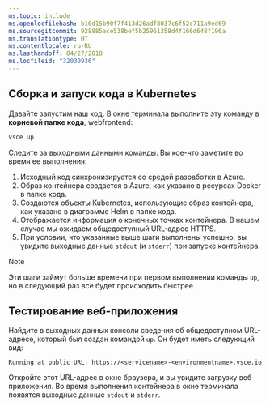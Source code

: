 ```yaml
---
ms.topic: include
ms.openlocfilehash: b10d15b90f7f413d26adf8037c6f52c711a9ed69
ms.sourcegitcommit: 928885ace538bef5b25961358d4f166d648f196a
ms.translationtype: HT
ms.contentlocale: ru-RU
ms.lasthandoff: 04/27/2018
ms.locfileid: "32030936"
---
```

## <a name="build-and-run-code-in-kubernetes"></a>Сборка и запуск кода в Kubernetes
Давайте запустим наш код. В окне терминала выполните эту команду в **корневой папке кода**, webfrontend:

```cmd
vsce up
```

Следите за выходными данными команды. Вы кое-что заметите во время ее выполнения:
1. Исходный код синхронизируется со средой разработки в Azure.
1. Образ контейнера создается в Azure, как указано в ресурсах Docker в папке кода.
1. Создаются объекты Kubernetes, использующие образ контейнера, как указано в диаграмме Helm в папке кода.
1. Отображается информация о конечных точках контейнера. В нашем случае мы ожидаем общедоступный URL-адрес HTTPS.
1. При условии, что указанные выше шаги выполнены успешно, вы увидите выходные данные `stdout` (и `stderr`) при запуске контейнера.

> [!Note]
> Эти шаги займут больше времени при первом выполнении команды `up`, но в следующий раз все будет происходить быстрее.

## <a name="test-the-web-app"></a>Тестирование веб-приложения
Найдите в выходных данных консоли сведения об общедоступном URL-адресе, который был создан командой `up`. Он будет иметь следующий вид: 

`Running at public URL: https://<servicename>-<environmentname>.vsce.io` 

Откройте этот URL-адрес в окне браузера, и вы увидите загрузку веб-приложения. Во время выполнения контейнера в окне терминала появятся выходные данные `stdout` и `stderr`.
